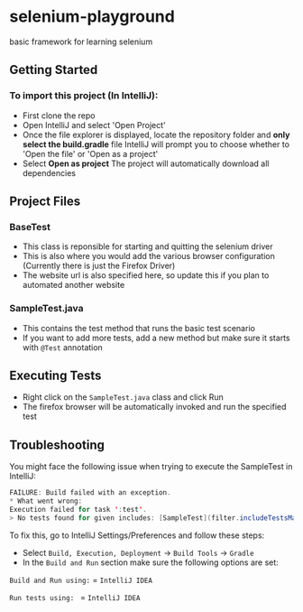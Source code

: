 # selenium-playground
basic framework for learning selenium 

## Getting Started

### To import this project (In IntelliJ):
- First clone the repo
- Open IntelliJ and select 'Open Project'
- Once the file explorer is displayed, locate the repository folder and **only select the build.gradle** file 
  IntelliJ will prompt you to choose whether to 'Open the file' or  'Open as a project'
- Select **Open as project**
  The project will automatically download all dependencies
  
## Project Files

### BaseTest
* This class is reponsible for starting and quitting the selenium driver
* This is also where you would add the various browser configuration (Currently there is just the Firefox Driver)
* The website url is also specified here, so update this if you plan to automated another website

### SampleTest.java
* This contains the test method that runs the basic test scenario
* If you want to add more tests, add a new method but make sure it starts with ```@Test``` annotation 

## Executing Tests
* Right click on the ```SampleTest.java``` class and click Run
* The firefox browser will be automatically invoked and run the specified test


## Troubleshooting
You might face the following issue when trying to execute the SampleTest in IntelliJ:

```java
FAILURE: Build failed with an exception.
* What went wrong:
Execution failed for task ':test'.
> No tests found for given includes: [SampleTest](filter.includeTestsMatching)
```

To fix this, go to IntelliJ Settings/Preferences and follow these steps:
* Select  ```Build, Execution, Deployment``` -> ```Build Tools``` -> ```Gradle```
* In the ```Build and Run``` section make sure the following options are set:

 ```Build and Run using:``` = ```IntelliJ IDEA```
 
 ```Run tests using: ``` = ```IntelliJ IDEA```

